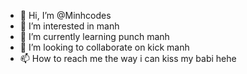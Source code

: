 - 👋 Hi, I’m @Minhcodes
- 👀 I’m interested in manh
- 🌱 I’m currently learning punch manh
- 💞️ I’m looking to collaborate on kick manh
- 📫 How to reach me the way i can kiss my babi hehe

<!---
Minhcodes/Minhcodes is a ✨ special ✨ repository because its `README.md` (this file) appears on your GitHub profile.
You can click the Preview link to take a look at your changes.
--->
